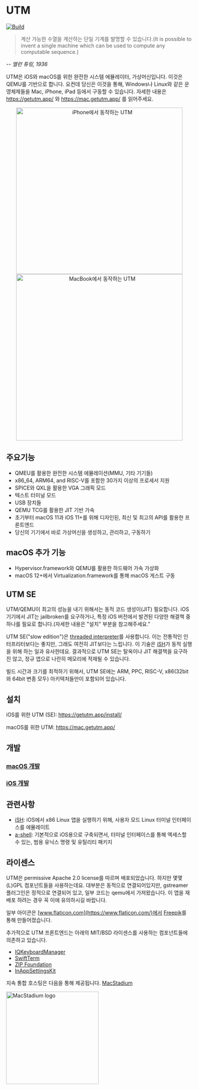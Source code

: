 #  UTM
[![Build](https://github.com/utmapp/UTM/workflows/Build/badge.svg?branch=master&event=push)][1]

> 계산 가능한 수열을 계산하는 단일 기계를 발명할 수 있습니다.(It is possible to invent a single machine which can be used to compute any computable sequence.)

-- <cite>엘런 튜링, 1936</cite>

UTM은 iOS와 macOS를 위한 완전한 시스템 에뮬레이터, 가상머신입니다. 이것은 QEMU를 기반으로 합니다. 요컨데 당신은 이것을 통해, Windows나 Linux와 같은 운영체제들을 Mac, iPhone, iPad 등에서 구동할 수 있습니다. 자세한 내용은 https://getutm.app/ 와 https://mac.getutm.app/ 를 읽어주세요.

<p align="center">
  <img width="450px" alt="iPhone에서 동작하는 UTM" src="screen.png">
  <br>
  <img width="450px" alt="MacBook에서 동작하는 UTM" src="screenmac.png">
</p>

## 주요기능

* QMEU를 활용한 완전한 시스템 에뮬레이션(MMU, 기타 기기들)
* x86_64, ARM64, and RISC-V를 포함한 30가지 이상의 프로세서 지원
* SPICE와 QXL을 활용한 VGA 그래픽 모드
* 텍스트 터미널 모드
* USB 장치들
* QEMU TCG를 활용한 JIT 기반 가속
* 초기부터 macOS 11과 iOS 11+를 위해 디자인된, 최신 및 최고의 API를 활용한 프론트엔드
* 당신의 기기에서 바로 가상머신을 생성하고, 관리하고, 구동하기

## macOS 추가 기능

* Hypervisor.framework와 QEMU를 활용한 하드웨어 가속 가상화
* macOS 12+에서 Virtualization.framework를 통해 macOS 게스트 구동

## UTM SE

UTM/QEMU이 최고의 성능을 내기 위해서는 동적 코드 생성이(JIT) 필요합니다. iOS 기기에서 JIT는 jailbroken를 요구하거나, 특정 iOS 버전에서 발견된 다양한 해결책 중 하나를 필요로 합니다.(자세한 내용은 "설치" 부분을 참고해주세요."

UTM SE("slow edition")은 [threaded interpreter][3]를 사용합니다. 이는 전통적인 인터프리터보다는 좋지만, 그래도 여전히 JIT보다는 느립니다. 이 기술은 [iSH][4]가 동적 실행을 위해 하는 일과 유사한데요. 결과적으로 UTM SE는 탈옥이나 JIT 해결책을 요구하진 않고, 정규 앱으로 나란히 메모리에 적재될 수 있습니다.

빌드 시간과 크기를 최적하기 위해서, UTM SE에는 ARM, PPC, RISC-V, x86(32bit와 64bit 변종 모두) 아키텍처들만이  포함되어 있습니다. 

## 설치

iOS를 위한 UTM (SE): https://getutm.app/install/

macOS를 위한 UTM: https://mac.getutm.app/

## 개발

### [macOS 개발](Documentation/MacDevelopment.md)

### [iOS 개발](Documentation/iOSDevelopment.md)

## 관련사항

* [iSH][4]: iOS에서 x86 Linux 앱을 실행하기 위해, 사용자 모드 Linux 터미널 인터페이스를 에뮬레이트
* [a-shell][5]: 기본적으로 iOS용으로 구축되면서, 터미널 인터페이스를 통해 액세스할 수 있는, 범용 유닉스 명령 및 유틸리티 패키지

## 라이센스

UTM은 permissive Apache 2.0 license를 따르며 배포되었습니다. 하지만 몇몇 (L)GPL 컴포넌트들을 사용하는데요. 대부분은 동적으로 연결되어있지만, gstreamer 플러그인은 정적으로 연결되어 있고, 일부 코드는 qemu에서 가져왔습니다. 이 앱을 재배포 하려는 경우 꼭 이에 유의하시길 바랍니다.

일부 아이콘은 [www.flaticon.com](https://www.flaticon.com/)에서 [Freepik](https://www.freepik.com)를 통해 만들어졌습니다.

추가적으로 UTM 프론트엔드는 아래의 MIT/BSD 라이센스를 사용하는 컴포넌트들에 의존하고 있습니다.

* [IQKeyboardManager](https://github.com/hackiftekhar/IQKeyboardManager)
* [SwiftTerm](https://github.com/migueldeicaza/SwiftTerm)
* [ZIP Foundation](https://github.com/weichsel/ZIPFoundation)
* [InAppSettingsKit](https://github.com/futuretap/InAppSettingsKit)

지속 통합 호스팅은 다음을 통해 제공됩니다. [MacStadium](https://www.macstadium.com/opensource)

[<img src="https://uploads-ssl.webflow.com/5ac3c046c82724970fc60918/5c019d917bba312af7553b49_MacStadium-developerlogo.png" alt="MacStadium logo" width="250">](https://www.macstadium.com)

  [1]: https://github.com/utmapp/UTM/actions?query=event%3Arelease+workflow%3ABuild
  [2]: screen.png
  [3]: https://github.com/ktemkin/qemu/blob/with_tcti/tcg/aarch64-tcti/README.md
  [4]: https://github.com/ish-app/ish
  [5]: https://github.com/holzschu/a-shell

